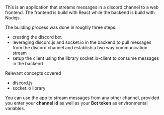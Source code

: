 This is an application that streams messages in a discord channel to a web frontend. 
The frontend is build with React while the backend is build with Nodejs. 

The building process was done in roughly three steps:
* creating the discord bot
* leveraging discord.js and socket.io in the backend to pull messages from the discord channel and establish a two way communication stream
* setup the client using the library socket.io-client to consume messages in the backend

Relevant concepts covered
* discord.js
* socket.io library

You can use the app to stream messages from any other channel, provided you enter your <strong>channel id</strong> as well as your <strong>Bot token</strong> as environmental variables.

